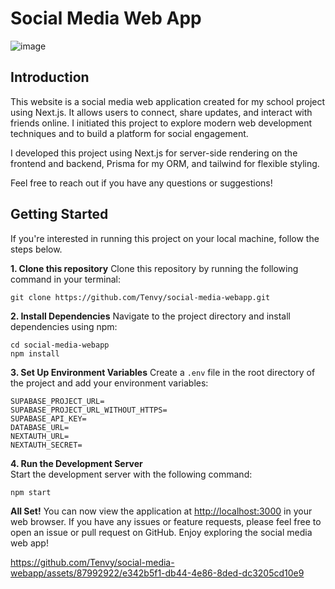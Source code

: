 # Social Media Web App 
![image](https://github.com/Tenvy/social-media-webapp/assets/87992922/a389bd21-3ce5-4b7d-af4e-5d46962307ab)

## Introduction
This website is a social media web application created for my school project using Next.js. It allows users to connect, share updates, and interact with friends online. I initiated this project to explore modern web development techniques and to build a platform for social engagement.

I developed this project using Next.js for server-side rendering on the frontend and backend, Prisma for my ORM, and tailwind for flexible styling.

Feel free to reach out if you have any questions or suggestions!

## Getting Started
If you're interested in running this project on your local machine, follow the steps below.

**1. Clone this repository**
Clone this repository by running the following command in your terminal:
```
git clone https://github.com/Tenvy/social-media-webapp.git
```

**2. Install Dependencies**
Navigate to the project directory and install dependencies using npm:

```
cd social-media-webapp
npm install
```

**3. Set Up Environment Variables**
Create a `.env` file in the root directory of the project and add your environment variables:

```
SUPABASE_PROJECT_URL=
SUPABASE_PROJECT_URL_WITHOUT_HTTPS=
SUPABASE_API_KEY=
DATABASE_URL=
NEXTAUTH_URL=
NEXTAUTH_SECRET=
```

**4. Run the Development Server**  
Start the development server with the following command:
```
npm start
```

**All  Set!** 
You can now view the application at [http://localhost:3000](http://localhost:3000) in your web browser. If you have any issues or feature requests, please feel free  to  open an issue or pull request on GitHub. Enjoy exploring the social media web app!

https://github.com/Tenvy/social-media-webapp/assets/87992922/e342b5f1-db44-4e86-8ded-dc3205cd10e9
